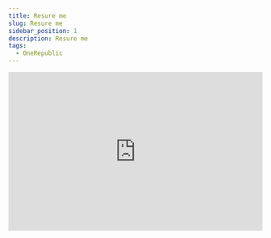 ```yaml
---
title: Resure me
slug: Resure me
sidebar_position: 1
description: Resure me
tags:
  - OneRepublic
---
```


<iframe width="100%" height="315" src="https://www.youtube.com/embed/0sVDCMYNdE0" title="YouTube video player" frameborder="0" allow="accelerometer; autoplay; clipboard-write; encrypted-media; gyroscope; picture-in-picture; web-share" allowfullscreen></iframe>